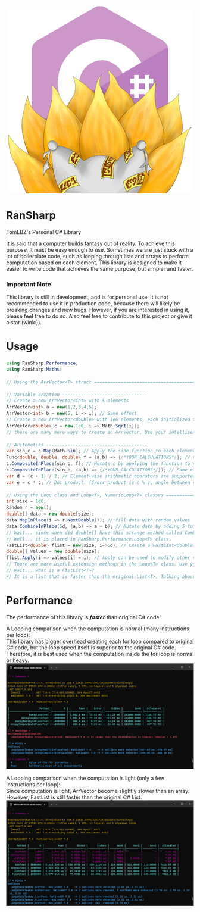 ![RanSharp](img/RanSharp.png)

# RanSharp

TomLBZ's Personal C# Library

It is said that a computer builds fantasy out of reality. To achieve this purpose, it must be easy enough to use. 
Sometimes we are just stuck with a lot of boilerplate code, such as looping through lists and arrays to perform 
computation based on each element. This library is designed to make it easier to write code that achieves the same purpose, 
but simpler and faster.

### Important Note
This library is still in development, and is for personal use. It is not recommended to use it in production code, 
because there will likely be breaking changes and new bugs. However, if you are interested in using it,
please feel free to do so. Also feel free to contribute to this project or give it a star (wink:)).

# Usage
```csharp
using RanSharp.Performance;
using RanSharp.Maths;

// Using the ArrVector<T> struct =============================================

// Variable creation --------------------------------
// Create a new ArrVector<int> with 5 elements
ArrVector<int> a = new(1,2,3,4,5); 
ArrVector<int> b = new(5, i => i); // Same effect
// Create a new ArrVector<double> with 1e6 elements, each initialized to the square root of its index
ArrVector<double> c = new(1e6, i => Math.Sqrt(i));
// there are many more ways to create an ArrVector. Use your intellisense:)

// Arithmetics --------------------------------------
var sin_c = c.Map(Math.Sin); // Apply the sine function to each element and store the result in a new ArrVector<double>
Func<double, double, double> f = (a,b) => {/*YOUR_CALCULATIONS*/}; // Create a function that does something
c.CompositeInPlace(sin_c, f); // Mutate c by applying the function to each element of c and sin_c
c.CompositeInPlace(sin_c, (a,b) => {/*YOUR_CALCULATIONS*/}); // Same effect, but using a lambda expression
var d = (c + 1) / 2; // Element-wise arithmetic operators are supported.
var e = c * c; // Dot product. (Cross product is c % c, angle between vectors is c / c)

// Using the Loop class and Loop<T>, NumericLoop<T> classes ===================
int size = 1e6;
Random r = new();
double[] data = new double[size];
data.MapInPlace(i => r.NextDouble()); // fill data with random values
data.CombineInPlace(5d, (a,b) => a + b); // Mutate data by adding 5 to each element
// Wait... since when did double[] have this strange method called CombineInPlace?
// Well... it is placed in RanSharp.Performance.Loop<T> class.
FastList<double> flist = new(size, i=>5d); // Create a FastList<double> with 1e6 elements, each initialized to 5
double[] values = new double[size];
flist.Apply(i => values[i] = i); // Apply can be used to modify other variables!
// There are more useful extension methods in the Loop<T> class. Use your intellisense:)
// Wait... what is a FastList<T>?
// It is a list that is faster than the original List<T>. Talking about performance...
```

# Performance
The performance of this library is ***faster*** than original C# code!

A Looping comparison when the computation is normal (many instructions per loop):
<br>This library has bigger overhead creating each for loop compared to original C# code,
but the loop speed itself is superior to the original C# code. Therefore, it is best used when
the computation inside the for loop is normal or heavy.
![LoopingComparison](img/LoopSpeedComparison.png)

A Looping comparison when the computation is light (only a few instructions per loop):
<br>Since computation is light, ArrVector become slightly slower than an array. However, 
FastList is still faster than the original C# List.
![DataTypeSpeed](img/DataTypeSpeedComparison.png)